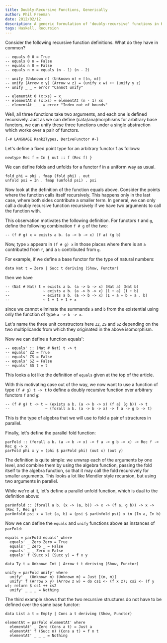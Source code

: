 ```yaml
---
title: Doubly-Recursive Functions, Generically
author: Phil Freeman
date: 2012/02/12
description: A generic formulation of 'doubly-recursive' functions in Haskell
tags: Haskell, Recursion
---
```


Consider the following recursive function definitions. What do they have in common?

~~~{.haskell}
-- equals 0 0 = True
-- equals 0 n = False
-- equals n 0 = False
-- equals n m = equals (n - 1) (n - 2)

-- unify (Unknown n) (Unknown m) = [(n, m)]
-- unify (Arrow x y) (Arrow w z) = (unify x w) ++ (unify y z)
-- unify _ _ = error "Cannot unify"

-- elementAt 0 (x:xs) = x
-- elementAt n (x:xs) = elementAt (n - 1) xs
-- elementAt _ _ = error "Index out of bounds"
~~~

Well, all three functions take two arguments, and each one is defined recursively. Just as we can define (cata/ana)morphisms for arbitrary base functors, we can unify these three functions under a single abstraction which works over a pair of functors.

~~~{.haskell}
{-# LANGUAGE Rank2Types, DeriveFunctor #-}
~~~

Let's define a fixed point type for an arbitrary functor f as follows:

~~~{.haskell}
newtype Rec f = In { out :: f (Rec f) }
~~~

We can define folds and unfolds for a functor f in a uniform way as usual.

~~~{.haskell}
fold phi = phi . fmap (fold phi) . out
unfold psi = In . fmap (unfold psi) . psi
~~~

Now look at the definition of the function equals above. Consider the points where the function calls itself recursively. This happens only in the last case, where both sides contribute a smaller term. In general, we can only call a doubly recursive function recursively if we have two arguments to call the function with.

This observation motivates the following definition. For functors `f` and `g`, define the following combination `f # g` of the two:

~~~
-- (f # g) x = exists a b. (a -> b -> x) (f a) (g b)
~~~

Now, type `x` appears in `(f # g) x` in those places where there is an `a` contributed from `f`, and a `b` contributed from `g`.

For example, if we define a base functor for the type of natural numbers:

~~~{.haskell}
data Nat t = Zero | Succ t deriving (Show, Functor)
~~~

then we have

~~~
-- (Nat # Nat) t = exists a b. (a -> b -> x) (Nat a) (Nat b)
--               ~ exists a b. (a -> b -> x) (1 + a) (1 + b)
--               ~ exists a b. (a -> b -> x) (1 + a + b + a . b)
--               ~ 1 + 1 + 1 + x
~~~

since we cannot eliminate the summands `a` and `b` from the existential using only the function of type `a -> b -> x`.

Let\'s name the three unit constructors here `ZZ`, `ZS` and `SZ` depending on the two multiplicands from which they originated in the above isomorphism.

Now we can define a function equals':

~~~
-- equals' :: (Nat # Nat) t -> t
-- equals' ZZ = True
-- equals' ZS = False
-- equals' SZ = False
-- equals' SS t = t
~~~

This looks a lot like the definition of `equals` given at the top of the article.

With this motivating case out of the way, we now want to use a function of type `(f # g) t -> t` to define a doubly recursive function over arbitrary functors `f` and `g`:

~~~
-- (f # g) t -> t ~ (exists a b. (a -> b -> x) (f a) (g b)) -> t
--                ~ (forall a b. (a -> b -> x) -> f a -> g b -> t)
~~~

This is the type of algebra that we will use to fold a pair of structures in parallel.

Finally, let\'s define the parallel fold function:

~~~{.haskell}
parFold :: (forall a b. (a -> b -> x) -> f a -> g b -> x) -> Rec f -> Rec g -> x
parFold phi x y = (phi $ parFold phi) (out x) (out y)
~~~

The definition is quite simple: we unwrap each of the arguments by one level, and combine them by using the algebra function, passing the fold itself to the algebra function, so that it may call the fold recursively for smaller arguments. This looks a lot like Mendler style recursion, but using two arguments in parallel.

While we\'re at it, let\'s define a parallel unfold function, which is dual to the definition above:

~~~{.haskell}
parUnfold :: (forall a b. (x -> (a, b)) -> x -> (f a, g b)) -> x -> (Rec f, Rec g)
parUnfold psi x = let (a, b) = (psi $ parUnfold psi) x in (In a, In b)
~~~

Now we can define the `equals` and `unify` functions above as instances of `parFold`:

~~~{.haskell}
equals = parFold equals' where
  equals' _ Zero Zero = True
  equals' _ Zero _ = False
  equals' _ _ Zero = False
  equals' f (Succ x) (Succ y) = f x y

data Ty t = Unknown Int | Arrow t t deriving (Show, Functor)

unify = parFold unify' where
  unify' _ (Unknown n) (Unknown m) = Just [(n, m)]
  unify' f (Arrow x y) (Arrow z w) = do cs1 <- (f x z); cs2 <- (f y w); return $ cs1 ++ cs2
  unify' _ _ _ = Nothing
~~~

The third example shows that the two recursive structures do not have to be defined over the same base functor:

~~~{.haskell}
data List a t = Empty | Cons a t deriving (Show, Functor)

elementAt = parFold elementAt' where
  elementAt' _ Zero (Cons a t) = Just a
  elementAt' f (Succ n) (Cons a t) = f n t
  elementAt' _ _ _ = Nothing
~~~
